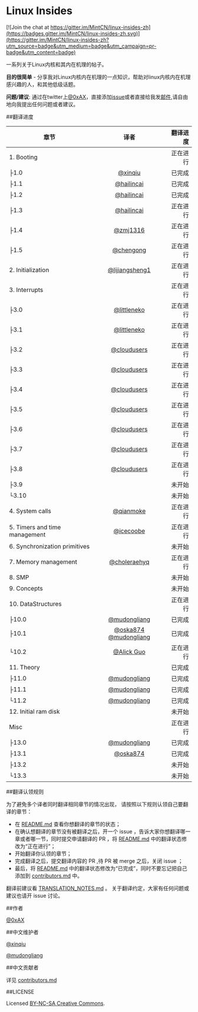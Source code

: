 Linux Insides
===============

[![Join the chat at https://gitter.im/MintCN/linux-insides-zh](https://badges.gitter.im/MintCN/linux-insides-zh.svg)](https://gitter.im/MintCN/linux-insides-zh?utm_source=badge&utm_medium=badge&utm_campaign=pr-badge&utm_content=badge)

一系列关于Linux内核和其内在机理的帖子。

**目的很简单** - 分享我对Linux内核内在机理的一点知识，帮助对linux内核内在机理感兴趣的人，和其他低级话题。

**问题/建议**: 通过在twitter上[@0xAX](https://twitter.com/0xAX)，直接添加[issue](https://github.com/0xAX/linux-insides/issues/new)或者直接给我发[邮件](mailto:anotherworldofworld@gmail.com),请自由地向我提出任何问题或者建议。


##翻译进度

| 章节|译者|翻译进度|
| ------------- |:-------------:| -----:|
|1. Booting||正在进行|
|├1.0|[@xinqiu](https://github.com/xinqiu)|已完成|
|├1.1|[@hailincai](https://github.com/hailincai)|已完成|
|├1.2|[@hailincai](https://github.com/hailincai)|已完成|
|├1.3|[@hailincai](https://github.com/hailincai)|正在进行|
|├1.4|[@zmj1316](https://github.com/zmj1316)|正在进行|
|├1.5|[@chengong](https://github.com/chengong)|正在进行|
|2. Initialization|[@lijiangsheng1](https://github.com/lijiangsheng1)|正在进行|
|3. Interrupts||正在进行|
|├3.0|[@littleneko](https://github.com/littleneko)|正在进行|
|├3.1|[@littleneko](https://github.com/littleneko)|正在进行|
|├3.2|[@cloudusers](https://github.com/cloudusers)|正在进行|
|├3.3|[@cloudusers](https://github.com/cloudusers)|正在进行|
|├3.4|[@cloudusers](https://github.com/cloudusers)|正在进行|
|├3.5|[@cloudusers](https://github.com/cloudusers)|正在进行|
|├3.6|[@cloudusers](https://github.com/cloudusers)|正在进行|
|├3.7|[@cloudusers](https://github.com/cloudusers)|正在进行|
|├3.8|[@cloudusers](https://github.com/cloudusers)|正在进行|
|├3.9||未开始|
|└3.10||未开始|
|4. System calls|[@qianmoke](https://github.com/qianmoke)|正在进行|
|5. Timers and time management|[@icecoobe](https://github.com/icecoobe)|正在进行|
|6. Synchronization primitives||未开始|
|7. Memory management|[@choleraehyq](https://github.com/choleraehyq)|正在进行|
|8. SMP||未开始|
|9. Concepts||未开始|
|10. DataStructures||正在进行|
|├10.0|[@mudongliang](https://github.com/mudongliang)|已完成|
|├10.1|[@oska874](http://github.com/oska874) [@mudongliang](https://github.com/mudongliang)|已完成|
|└10.2|[@Alick Guo](https://github.com/a1ickgu0)|正在进行|
|11. Theory||已完成|
|├11.0|[@mudongliang](https://github.com/mudongliang)|已完成|
|├11.1|[@mudongliang](https://github.com/mudongliang)|已完成|
|└11.2|[@mudongliang](https://github.com/mudongliang)|已完成|
|12. Initial ram disk||未开始|
|Misc||正在进行|
|├13.0|[@mudongliang](https://github.com/mudongliang)|已完成|
|├13.1|[@oska874](https://github.com/oska874)|已完成|
|├13.2||未开始|
|└13.3||未开始|

##翻译认领规则

为了避免多个译者同时翻译相同章节的情况出现， 请按照以下规则认领自己要翻译的章节：

* 在 [README.md](https://github.com/MintCN/linux-insides-zh/blob/master/README.md) 查看你想翻译的章节的状态；
* 在确认想翻译的章节没有被翻译之后，开一个 issue ，告诉大家你想翻译哪一章或者哪一节，同时提交申请翻译的 PR ，将 [README.md](https://github.com/MintCN/linux-insides-zh/blob/master/README.md) 中的翻译状态修改为“正在进行”；
* 开始翻译你认领的章节；
* 完成翻译之后，提交翻译内容的 PR ,待 PR 被 merge 之后，关闭 issue ；
* 最后，将 [README.md](https://github.com/MintCN/linux-insides-zh/blob/master/README.md) 中的翻译状态修改为“已完成”，同时不要忘记把自己添加到 [contributors.md](https://github.com/MintCN/linux-insides-zh/blob/master/contributors.md) 中。

翻译前建议看 [TRANSLATION_NOTES.md](https://github.com/MintCN/linux-insides-zh/blob/master/TRANSLATION_NOTES.md) 。 关于翻译约定，大家有任何问题或建议也请开 issue 讨论。



##作者

[@0xAX](https://twitter.com/0xAX)


##中文维护者

[@xinqiu](https://github.com/xinqiu)

[@mudongliang](https://github.com/mudongliang)

##中文贡献者

详见 [contributors.md](https://github.com/MintCN/linux-insides-zh/blob/master/contributors.md)


##LICENSE

Licensed [BY-NC-SA Creative Commons](http://creativecommons.org/licenses/by-nc-sa/4.0/).
